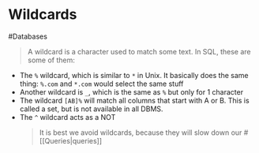 # Wildcards

#Databases

> A wildcard is a character used to match some text. In SQL, these are some of them:

- The `%` wildcard, which is similar to `*` in Unix. It basically does the same thing: `%.com` and `*.com` would select the same stuff
- Another wildcard is `_`, which is the same as `%` but only for 1 character
- The wildcard `[AB]%` will match all columns that start with A or B. This is called a set, but is not available in all DBMS.
- The `^` wildcard acts as a NOT
  > It is best we avoid wildcards, because they will slow down our #[[Queries|queries]]

